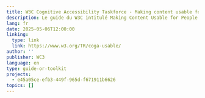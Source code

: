 ```yaml
---
title: W3C Cognitive Accessibility Taskforce - Making content usable for people with cognitive and learning disabilities
description: Le guide du W3C intitulé Making Content Usable for People with Cognitive and Learning Disabilities (Rendre le contenu utilisable pour les personnes souffrant de troubles cognitifs et d'apprentissage) propose des recommandations visant à améliorer l'accessibilité du web pour les personnes souffrant de troubles cognitifs et d'apprentissage. Les principaux conseils portent sur l'utilisation d'un langage clair, d'une conception cohérente, de fonctions d'assistance telles que la synthèse vocale et la fourniture d'un retour d'information clair et d'une récupération des erreurs. Ces pratiques contribuent à créer des environnements numériques plus inclusifs.
lang: fr
date: 2025-05-06T12:00:00
linking:
  type: link
  link: https://www.w3.org/TR/coga-usable/
author: ''
publisher: WC3
language: en
type: guide-or-toolkit
projects:
  - e45a05ce-efb3-449f-965d-f671911b6626
topics: []
---
```


